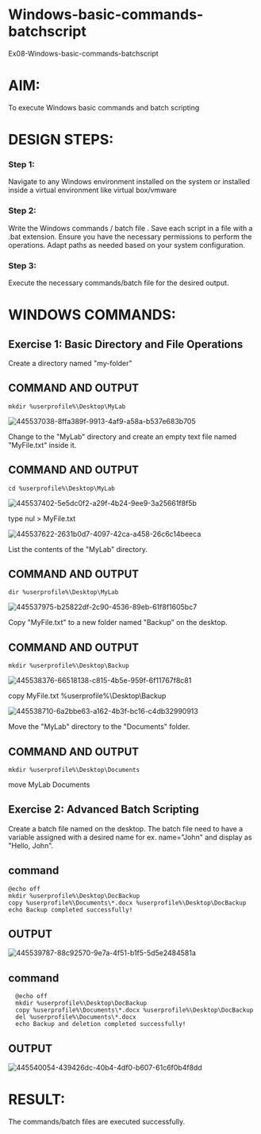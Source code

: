 # Windows-basic-commands-batchscript
Ex08-Windows-basic-commands-batchscript

# AIM:
To execute Windows basic commands and batch scripting

# DESIGN STEPS:

### Step 1:

Navigate to any Windows environment installed on the system or installed inside a virtual environment like virtual box/vmware 

### Step 2:

Write the Windows commands / batch file . Save each script in a file with a .bat extension. Ensure you have the necessary permissions to perform the operations. Adapt paths as needed based on your system configuration.
### Step 3:

Execute the necessary commands/batch file for the desired output. 




# WINDOWS COMMANDS:
## Exercise 1: Basic Directory and File Operations
Create a directory named "my-folder"

## COMMAND AND OUTPUT

```
mkdir %userprofile%\Desktop\MyLab
```
![445537038-8ffa389f-9913-4af9-a58a-b537e683b705](https://github.com/user-attachments/assets/7d4ac029-5276-4417-a787-faab299a7145)

Change to the "MyLab" directory and create an empty text file named "MyFile.txt" inside it.

## COMMAND AND OUTPUT
```
cd %userprofile%\Desktop\MyLab
```
![445537402-5e5dc0f2-a29f-4b24-9ee9-3a25661f8f5b](https://github.com/user-attachments/assets/d30d3d95-bb74-4c02-8107-147e8b622dfb)

type nul > MyFile.txt

![445537622-2631b0d7-4097-42ca-a458-26c6c14beeca](https://github.com/user-attachments/assets/7fb3875f-7594-47a6-99c3-9bf75e115e97)

List the contents of the "MyLab" directory.

## COMMAND AND OUTPUT
```
dir %userprofile%\Desktop\MyLab
```
![445537975-b25822df-2c90-4536-89eb-61f8f1605bc7](https://github.com/user-attachments/assets/4966758c-4496-43aa-9f0b-368483af4af3)

Copy "MyFile.txt" to a new folder named "Backup" on the desktop.

## COMMAND AND OUTPUT
```
mkdir %userprofile%\Desktop\Backup
```
![445538376-66518138-c815-4b5e-959f-6f11767f8c81](https://github.com/user-attachments/assets/06ca4653-e120-45af-99e8-30da5999c987)

copy MyFile.txt %userprofile%\Desktop\Backup

![445538710-6a2bbe63-a162-4b3f-bc16-c4db32990913](https://github.com/user-attachments/assets/6c6a7bf3-fc2c-48d2-bb47-5b52611fac19)

Move the "MyLab" directory to the "Documents" folder.



## COMMAND AND OUTPUT
```
mkdir %userprofile%\Desktop\Documents
```
move MyLab Documents



## Exercise 2: Advanced Batch Scripting
Create a batch file named on the desktop. The batch file need to have a variable assigned with a desired name for ex. name="John" and display as "Hello, John".
## command
```
@echo off
mkdir %userprofile%\Desktop\DocBackup
copy %userprofile%\Documents\*.docx %userprofile%\Desktop\DocBackup
echo Backup completed successfully!
```

## OUTPUT

![445539787-88c92570-9e7a-4f51-b1f5-5d5e2484581a](https://github.com/user-attachments/assets/1723db8d-719d-443f-bd46-909c4f37aa94)

## command
```
  @echo off
  mkdir %userprofile%\Desktop\DocBackup
  copy %userprofile%\Documents\*.docx %userprofile%\Desktop\DocBackup
  del %userprofile%\Documents\*.docx
  echo Backup and deletion completed successfully!
```

## OUTPUT

![445540054-439426dc-40b4-4df0-b607-61c6f0b4f8dd](https://github.com/user-attachments/assets/bc29aa26-5900-4f1f-beef-762ab52479cc)






# RESULT:
The commands/batch files are executed successfully.

